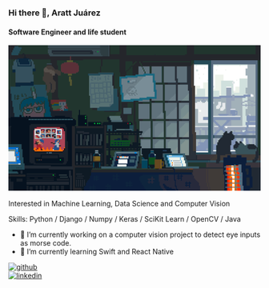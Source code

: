 ### Hi there 👋, Aratt Juárez
#### Software Engineer and life student
![Software Engineer Student](https://github.com/arattjzl/arattjzl/blob/main/Japanese%20Pixel%20Art%20GIFs.gif)

Interested in Machine Learning, Data Science and Computer Vision

Skills: Python / Django / Numpy / Keras / SciKit Learn / OpenCV / Java

- 🔭 I’m currently working on a computer vision project to detect eye inputs as morse code. 
- 🌱 I’m currently learning Swift and React Native 


[<img src='https://cdn.jsdelivr.net/npm/simple-icons@3.0.1/icons/github.svg' alt='github' height='40'>](https://github.com/arattjzl)  
[<img src='https://cdn.jsdelivr.net/npm/simple-icons@3.0.1/icons/linkedin.svg' alt='linkedin' height='40'>](https://www.linkedin.com/in/aratt-juarez-luna-667a64266/)  
